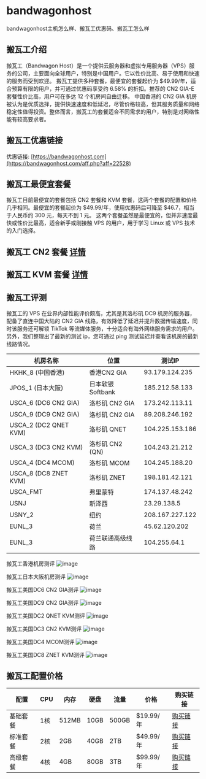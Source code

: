 # bandwagonhost
bandwagonhost主机怎么样、搬瓦工优惠码、搬瓦工怎么样
## 搬瓦工介绍
搬瓦工（Bandwagon Host）是一个提供云服务器和虚拟专用服务器（VPS）服务的公司，主要面向全球用户，特别是中国用户。它以性价比高、易于使用和快速的服务而受到欢迎。
搬瓦工提供多种套餐，最便宜的套餐起价为 $49.99/年，适合预算有限的用户，并可通过优惠码享受约 6.58% 的折扣。推荐的 CN2 GIA-E 套餐性价比高，用户可在多达 12 个机房间自由迁移。
中国香港的 CN2 GIA 机房被认为是优质选择，提供快速速度和低延迟，尽管价格较高，但其服务质量和网络稳定性值得投资。整体而言，搬瓦工的套餐适合不同需求的用户，特别是对网络性能有较高要求者。

## 搬瓦工优惠链接

优惠链接: [https://bandwagonhost.com](https://bandwagonhost.com/aff.php?aff=22528)

## 搬瓦工最便宜套餐

搬瓦工目前最便宜的套餐包括 CN2 套餐和 KVM 套餐，这两个套餐的配置和价格几乎相同。最便宜的套餐起价为 $49.99/年，使用优惠码后可降至 $46.7，相当于人民币约 300 元，每天不到 1 元。
这两个套餐虽然是最便宜的，但并非速度最快或性价比最高，适合新手或刚接触 VPS 的用户，用于学习 Linux 或 VPS 技术的入门选择。

## 搬瓦工 CN2 套餐  [详情](https://bwh81.net/aff.php?aff=22528&pid=57)

## 搬瓦工 KVM 套餐  [详情](https://bwh81.net/aff.php?aff=22528&pid=44)

## 搬瓦工评测

搬瓦工的 VPS 在业界内部性能评价颇高，尤其是其洛杉矶 DC9 机房的服务器，配备了直连中国大陆的 CN2 GIA 线路，有效降低了延迟并提升数据传输速度，同时该服务还可解锁 TikTok 等流媒体服务，十分适合有海外网络服务需求的用户。
另外，我们整理出了最新的测试 ip，您可通过 ping 测试延迟并查看该机房的最新线路情况。



| 机房名称               | 位置                | 测试IP          |
|----------------------|-------------------|----------------|
| HKHK_8 (中国香港)      | 香港CN2 GIA        | 93.179.124.235  |
| JPOS_1 (日本大阪)      | 日本软银Softbank    | 185.212.58.133  |
| USCA_6 (DC6 CN2 GIA)  | 洛杉矶 CN2 GIA      | 173.242.113.11  |
| USCA_9 (DC9 CN2 GIA)  | 洛杉矶 CN2 GIA      | 89.208.246.192  |
| USCA_2 (DC2 QNET KVM) | 洛杉矶 QNET         | 104.225.153.186 |
| USCA_3 (DC3 CN2 KVM)  | 洛杉矶 CN2 (QN)     | 104.243.21.212  |
| USCA_4 (DC4 MCOM)     | 洛杉矶 MCOM         | 104.245.188.20  |
| USCA_8 (DC8 ZNET KVM) | 洛杉矶 ZNET         | 198.181.42.121  |
| USCA_FMT              | 弗里蒙特            | 174.137.48.242  |
| USNJ                  | 新泽西              | 23.29.138.5     |
| USNY_2                | 纽约                | 208.167.227.122 |
| EUNL_3                | 荷兰                | 45.62.120.202   |
| EUNL_3                | 荷兰联通高级线路     | 104.255.64.1    |

搬瓦工香港机房测评
![image](https://github.com/audrewama/ceping/assets/157684872/f80879be-9f4f-44e8-8476-70067d9ce70f)

搬瓦工日本大阪机房测评
![image](https://github.com/audrewama/ceping/assets/157684872/a17b8961-6329-47e2-852c-7e1bf54f9be7)

搬瓦工美国DC6 CN2 GIA测评
![image](https://github.com/audrewama/ceping/assets/157684872/c4489ef8-7074-47fc-a7c3-ba72860dea15)

搬瓦工美国DC9 CN2 GIA测评
![image](https://github.com/audrewama/ceping/assets/157684872/be357c0c-6206-4ac6-815c-353d6f56ee40)

搬瓦工美国DC2 QNET KVM测评
![image](https://github.com/audrewama/ceping/assets/157684872/62efa6e4-80eb-4eb3-a2a9-6e3696fafce5)

搬瓦工美国DC3 CN2 KVM测评
![image](https://github.com/audrewama/ceping/assets/157684872/a82b335e-baf5-45e3-a0da-9beb9b21107e)

搬瓦工美国DC4 MCOM测评
![image](https://github.com/audrewama/ceping/assets/157684872/7a049ef1-41fa-477b-858a-c43619c22068)

搬瓦工美国DC8 ZNET KVM测评
![image](https://github.com/audrewama/ceping/assets/157684872/9143349f-616e-41fd-8583-9817e453faec)


## 搬瓦工配置价格

| 配置       | CPU        | 内存  | 硬盘   | 流量      | 价格          | 购买链接                                             |
|------------|------------|-------|--------|-----------|---------------|------------------------------------------------------|
| 基础套餐    | 1核        | 512MB | 10GB   | 500GB     | $19.99/年     | [购买链接](https://bwh81.net/aff.php?aff=22528) |
| 标准套餐    | 2核        | 2GB   | 40GB   | 2TB       | $49.99/年     | [购买链接](https://bwh81.net/aff.php?aff=22528) |
| 高级套餐    | 4核        | 4GB   | 80GB   | 3TB       | $99.99/年     | [购买链接](https://bwh81.net/aff.php?aff=22528) |

